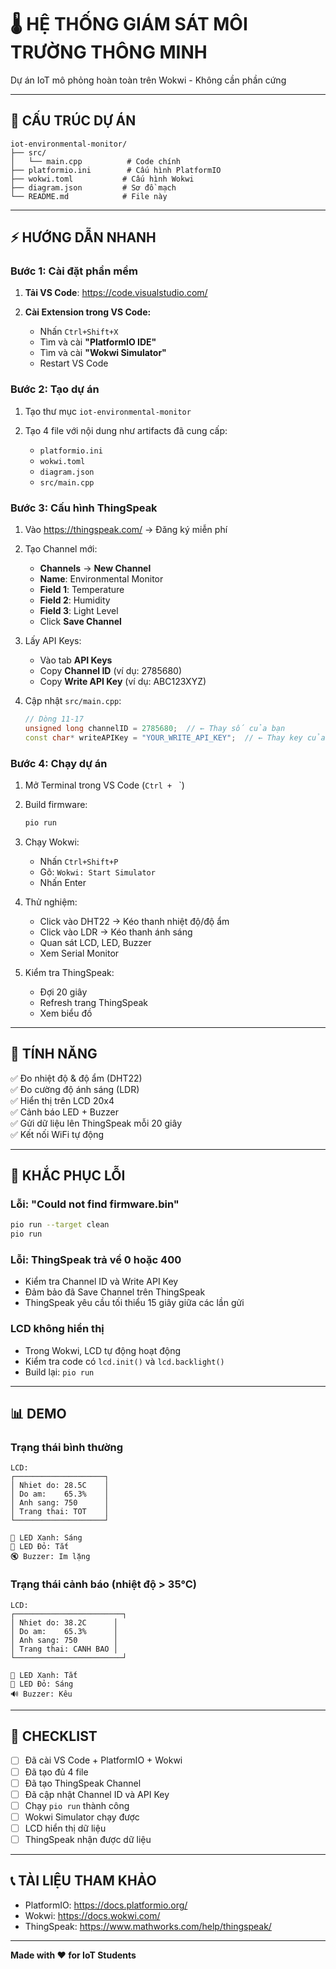 # 🌡️ HỆ THỐNG GIÁM SÁT MÔI TRƯỜNG THÔNG MINH

Dự án IoT mô phỏng hoàn toàn trên Wokwi - Không cần phần cứng

---

## 📁 CẤU TRÚC DỰ ÁN

```
iot-environmental-monitor/
├── src/
│   └── main.cpp          # Code chính
├── platformio.ini        # Cấu hình PlatformIO
├── wokwi.toml           # Cấu hình Wokwi  
├── diagram.json         # Sơ đồ mạch
└── README.md            # File này
```

---

## ⚡ HƯỚNG DẪN NHANH

### Bước 1: Cài đặt phần mềm

1. **Tải VS Code**: https://code.visualstudio.com/

2. **Cài Extension trong VS Code:**
   - Nhấn `Ctrl+Shift+X`
   - Tìm và cài **"PlatformIO IDE"**
   - Tìm và cài **"Wokwi Simulator"**
   - Restart VS Code

### Bước 2: Tạo dự án

1. Tạo thư mục `iot-environmental-monitor`

2. Tạo 4 file với nội dung như artifacts đã cung cấp:
   - `platformio.ini`
   - `wokwi.toml`
   - `diagram.json`
   - `src/main.cpp`

### Bước 3: Cấu hình ThingSpeak

1. Vào https://thingspeak.com/ → Đăng ký miễn phí

2. Tạo Channel mới:
   - **Channels** → **New Channel**
   - **Name**: Environmental Monitor
   - **Field 1**: Temperature
   - **Field 2**: Humidity
   - **Field 3**: Light Level
   - Click **Save Channel**

3. Lấy API Keys:
   - Vào tab **API Keys**
   - Copy **Channel ID** (ví dụ: 2785680)
   - Copy **Write API Key** (ví dụ: ABC123XYZ)

4. Cập nhật `src/main.cpp`:
   ```cpp
   // Dòng 11-17
   unsigned long channelID = 2785680;  // ← Thay số của bạn
   const char* writeAPIKey = "YOUR_WRITE_API_KEY";  // ← Thay key của bạn
   ```

### Bước 4: Chạy dự án

1. Mở Terminal trong VS Code (`Ctrl + ` `)

2. Build firmware:
   ```bash
   pio run
   ```

3. Chạy Wokwi:
   - Nhấn `Ctrl+Shift+P`
   - Gõ: `Wokwi: Start Simulator`
   - Nhấn Enter

4. Thử nghiệm:
   - Click vào DHT22 → Kéo thanh nhiệt độ/độ ẩm
   - Click vào LDR → Kéo thanh ánh sáng
   - Quan sát LCD, LED, Buzzer
   - Xem Serial Monitor

5. Kiểm tra ThingSpeak:
   - Đợi 20 giây
   - Refresh trang ThingSpeak
   - Xem biểu đồ

---

## 🎯 TÍNH NĂNG

✅ Đo nhiệt độ & độ ẩm (DHT22)  
✅ Đo cường độ ánh sáng (LDR)  
✅ Hiển thị trên LCD 20x4  
✅ Cảnh báo LED + Buzzer  
✅ Gửi dữ liệu lên ThingSpeak mỗi 20 giây  
✅ Kết nối WiFi tự động  

---

## 🐛 KHẮC PHỤC LỖI

### Lỗi: "Could not find firmware.bin"
```bash
pio run --target clean
pio run
```

### Lỗi: ThingSpeak trả về 0 hoặc 400
- Kiểm tra Channel ID và Write API Key
- Đảm bảo đã Save Channel trên ThingSpeak
- ThingSpeak yêu cầu tối thiểu 15 giây giữa các lần gửi

### LCD không hiển thị
- Trong Wokwi, LCD tự động hoạt động
- Kiểm tra code có `lcd.init()` và `lcd.backlight()`
- Build lại: `pio run`

---

## 📊 DEMO

### Trạng thái bình thường
```
LCD:
┌────────────────────┐
│ Nhiet do: 28.5C    │
│ Do am:    65.3%    │
│ Anh sang: 750      │
│ Trang thai: TOT    │
└────────────────────┘

💚 LED Xanh: Sáng
🔴 LED Đỏ: Tắt
🔇 Buzzer: Im lặng
```

### Trạng thái cảnh báo (nhiệt độ > 35°C)
```
LCD:
┌────────────────────────┐
│ Nhiet do: 38.2C      │
│ Do am:    65.3%      │
│ Anh sang: 750        │
│ Trang thai: CANH BAO │
└────────────────────────┘

💚 LED Xanh: Tắt
🔴 LED Đỏ: Sáng
🔊 Buzzer: Kêu
```

---

## 📝 CHECKLIST

- [ ] Đã cài VS Code + PlatformIO + Wokwi
- [ ] Đã tạo đủ 4 file
- [ ] Đã tạo ThingSpeak Channel
- [ ] Đã cập nhật Channel ID và API Key
- [ ] Chạy `pio run` thành công
- [ ] Wokwi Simulator chạy được
- [ ] LCD hiển thị dữ liệu
- [ ] ThingSpeak nhận được dữ liệu

---

## 📞 TÀI LIỆU THAM KHẢO

- PlatformIO: https://docs.platformio.org/
- Wokwi: https://docs.wokwi.com/
- ThingSpeak: https://www.mathworks.com/help/thingspeak/

---

**Made with ❤️ for IoT Students**
